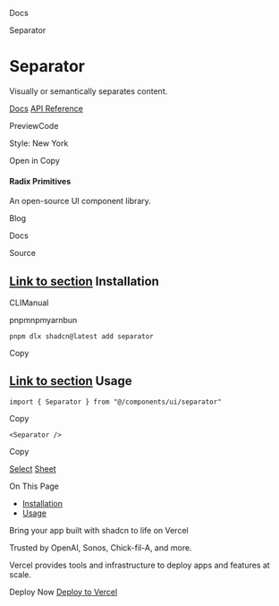 Docs

Separator

# Separator

Visually or semantically separates content.

[Docs](https://www.radix-ui.com/docs/primitives/components/separator) [API Reference](https://www.radix-ui.com/docs/primitives/components/separator#api-reference)

PreviewCode

Style: New York

Open in Copy

#### Radix Primitives

An open-source UI component library.

Blog

Docs

Source

## [Link to section](\#installation) Installation

CLIManual

pnpmnpmyarnbun

```relative font-mono text-sm leading-none
pnpm dlx shadcn@latest add separator

```

Copy

## [Link to section](\#usage) Usage

```relative rounded bg-muted px-[0.3rem] py-[0.2rem] font-mono text-sm
import { Separator } from "@/components/ui/separator"
```

Copy

```relative rounded bg-muted px-[0.3rem] py-[0.2rem] font-mono text-sm
<Separator />
```

Copy

[Select](/docs/components/select) [Sheet](/docs/components/sheet)

On This Page

- [Installation](#installation)
- [Usage](#usage)

Bring your app built with shadcn to life on Vercel

Trusted by OpenAI, Sonos, Chick-fil-A, and more.

Vercel provides tools and infrastructure to deploy apps and features at scale.

Deploy Now [Deploy to Vercel](https://vercel.com/new?utm_source=shadcn_site&utm_medium=web&utm_campaign=docs_cta_deploy_now_callout)